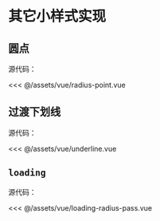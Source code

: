 # 其它小样式实现

<script setup >
import RadiusPoint from '../../assets/vue/radius-point.vue'
import Underline from '../../assets/vue/underline.vue'
import LoadingRadiusPass from '../../assets/vue/loading-radius-pass.vue'
</script>

## 圆点

<radius-point></radius-point>

源代码：

<<< @/assets/vue/radius-point.vue

## 过渡下划线

<underline></underline>

源代码：

<<< @/assets/vue/underline.vue

## `loading`

<loading-radius-pass></loading-radius-pass>

源代码：

<<< @/assets/vue/loading-radius-pass.vue
